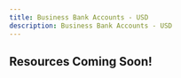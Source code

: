 ```yaml
---
title: Business Bank Accounts - USD
description: Business Bank Accounts - USD
---
```

## Resources Coming Soon!
